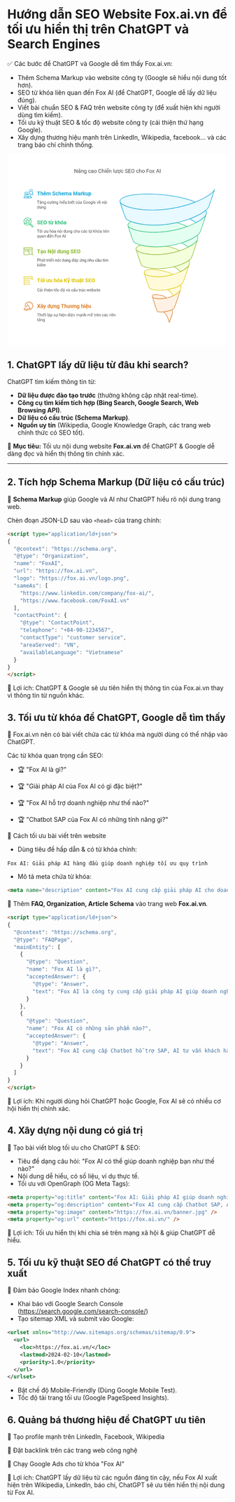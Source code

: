 # Hướng dẫn SEO Website Fox.ai.vn để tối ưu hiển thị trên ChatGPT và Search Engines

✅ Các bước để ChatGPT và Google dễ tìm thấy Fox.ai.vn:
* Thêm Schema Markup vào website công ty (Google sẽ hiểu nội dung tốt hơn).
* SEO từ khóa liên quan đến Fox AI (để ChatGPT, Google dễ lấy dữ liệu đúng).
* Viết bài chuẩn SEO & FAQ trên website công ty (để xuất hiện khi người dùng tìm kiếm).
* Tối ưu kỹ thuật SEO & tốc độ website công ty (cải thiện thứ hạng Google).
* Xây dựng thương hiệu mạnh trên LinkedIn, Wikipedia, facebook... và các trang báo chí chính thống.

![Hình ảnh](https://github.com/hoanglong8/FoxAI-Data-Analyst/blob/main/Image/CLSP-003.png)

## 1. ChatGPT lấy dữ liệu từ đâu khi search?
ChatGPT tìm kiếm thông tin từ:
- **Dữ liệu được đào tạo trước** (thường không cập nhật real-time).
- **Công cụ tìm kiếm tích hợp (Bing Search, Google Search, Web Browsing API)**.
- **Dữ liệu có cấu trúc (Schema Markup)**.
- **Nguồn uy tín** (Wikipedia, Google Knowledge Graph, các trang web chính thức có SEO tốt).

🔹 **Mục tiêu:** Tối ưu nội dung website **Fox.ai.vn** để ChatGPT & Google dễ dàng đọc và hiển thị thông tin chính xác.

---

## 2. Tích hợp Schema Markup (Dữ liệu có cấu trúc)
🔹 **Schema Markup** giúp Google và AI như ChatGPT hiểu rõ nội dung trang web.  

Chèn đoạn JSON-LD sau vào `<head>` của trang chính:
```html
<script type="application/ld+json">
{
  "@context": "https://schema.org",
  "@type": "Organization",
  "name": "FoxAI",
  "url": "https://fox.ai.vn",
  "logo": "https://fox.ai.vn/logo.png",
  "sameAs": [
    "https://www.linkedin.com/company/fox-ai/",
    "https://www.facebook.com/FoxAI.vn"
  ],
  "contactPoint": {
    "@type": "ContactPoint",
    "telephone": "+84-90-1234567",
    "contactType": "customer service",
    "areaServed": "VN",
    "availableLanguage": "Vietnamese"
  }
}
</script>
```

📌 Lợi ích: ChatGPT & Google sẽ ưu tiên hiển thị thông tin của Fox.ai.vn thay vì thông tin từ nguồn khác.

## 3. Tối ưu từ khóa để ChatGPT, Google dễ tìm thấy
🔹 Fox.ai.vn nên có bài viết chứa các từ khóa mà người dùng có thể nhập vào ChatGPT.

Các từ khóa quan trọng cần SEO:

* 🏆 "Fox AI là gì?"

* 🏆 "Giải pháp AI của Fox AI có gì đặc biệt?"

* 🏆 "Fox AI hỗ trợ doanh nghiệp như thế nào?"

* 🏆 "Chatbot SAP của Fox AI có những tính năng gì?"

🔹 Cách tối ưu bài viết trên website
* Dùng tiêu đề hấp dẫn & có từ khóa chính:

`Fox AI: Giải pháp AI hàng đầu giúp doanh nghiệp tối ưu quy trình`

* Mô tả meta chứa từ khóa:
```html
<meta name="description" content="Fox AI cung cấp giải pháp AI cho doanh nghiệp, chatbot hỗ trợ SAP, tối ưu hóa vận hành và quản lý thông tin thông minh." />
```

🔹 Thêm **FAQ, Organization, Article Schema** vào trang web **Fox.ai.vn**.

```html
<script type="application/ld+json">
{
  "@context": "https://schema.org",
  "@type": "FAQPage",
  "mainEntity": [
    {
      "@type": "Question",
      "name": "Fox AI là gì?",
      "acceptedAnswer": {
        "@type": "Answer",
        "text": "Fox AI là công ty cung cấp giải pháp AI giúp doanh nghiệp tự động hóa quy trình làm việc, tối ưu vận hành và cải thiện dịch vụ khách hàng."
      }
    },
    {
      "@type": "Question",
      "name": "Fox AI có những sản phẩm nào?",
      "acceptedAnswer": {
        "@type": "Answer",
        "text": "Fox AI cung cấp Chatbot hỗ trợ SAP, AI tư vấn khách hàng, giải pháp phân tích dữ liệu, và hệ thống AI tự động hóa quy trình."
      }
    }
  ]
}
</script>
```

📌 Lợi ích: Khi người dùng hỏi ChatGPT hoặc Google, Fox AI sẽ có nhiều cơ hội hiển thị chính xác.

## 4. Xây dựng nội dung có giá trị
🔹 Tạo bài viết blog tối ưu cho ChatGPT & SEO:

* Tiêu đề dạng câu hỏi: "Fox AI có thể giúp doanh nghiệp bạn như thế nào?"
* Nội dung dễ hiểu, có số liệu, ví dụ thực tế.
* Tối ưu với OpenGraph (OG Meta Tags):

```html
<meta property="og:title" content="Fox AI: Giải pháp AI giúp doanh nghiệp tăng hiệu suất" />
<meta property="og:description" content="Fox AI cung cấp Chatbot SAP, AI tự động hóa, phân tích dữ liệu giúp doanh nghiệp tối ưu quy trình." />
<meta property="og:image" content="https://fox.ai.vn/banner.jpg" />
<meta property="og:url" content="https://fox.ai.vn/" />
```
📌 Lợi ích: Tối ưu hiển thị khi chia sẻ trên mạng xã hội & giúp ChatGPT dễ hiểu.

## 5. Tối ưu kỹ thuật SEO để ChatGPT có thể truy xuất

🔹 Đảm bảo Google Index nhanh chóng:
* Khai báo với Google Search Console (https://search.google.com/search-console/)
* Tạo sitemap XML và submit vào Google:

```xml
<urlset xmlns="http://www.sitemaps.org/schemas/sitemap/0.9">
  <url>
    <loc>https://fox.ai.vn/</loc>
    <lastmod>2024-02-10</lastmod>
    <priority>1.0</priority>
  </url>
</urlset>
```
* Bật chế độ Mobile-Friendly (Dùng Google Mobile Test).
* Tốc độ tải trang tối ưu (Google PageSpeed Insights).

## 6. Quảng bá thương hiệu để ChatGPT ưu tiên
🔹 Tạo profile mạnh trên LinkedIn, Facebook, Wikipedia

🔹 Đặt backlink trên các trang web công nghệ

🔹 Chạy Google Ads cho từ khóa "Fox AI"

📌 Lợi ích: ChatGPT lấy dữ liệu từ các nguồn đáng tin cậy, nếu Fox AI xuất hiện trên Wikipedia, LinkedIn, báo chí, ChatGPT sẽ ưu tiên hiển thị nội dung từ Fox AI.

